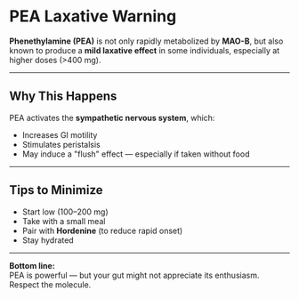 
# PEA Laxative Warning

**Phenethylamine (PEA)** is not only rapidly metabolized by **MAO-B**, but also known to produce a **mild laxative effect** in some individuals, especially at higher doses (>400 mg).

---

## Why This Happens

PEA activates the **sympathetic nervous system**, which:
- Increases GI motility
- Stimulates peristalsis
- May induce a "flush" effect — especially if taken without food

---

## Tips to Minimize

- Start low (100–200 mg)
- Take with a small meal
- Pair with **Hordenine** (to reduce rapid onset)
- Stay hydrated

---

**Bottom line:**  
PEA is powerful — but your gut might not appreciate its enthusiasm. Respect the molecule.
